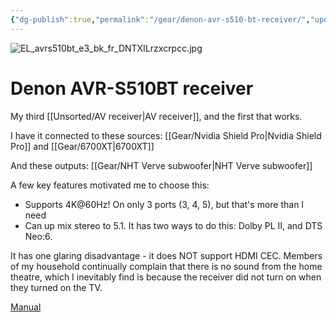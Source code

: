 ```yaml
---
{"dg-publish":true,"permalink":"/gear/denon-avr-s510-bt-receiver/","updated":"2025-09-09T12:16:28.789-07:00"}
---
```


![EL_avrs510bt_e3_bk_fr_DNTXILrzxcrpcc.jpg](/img/user/EL_avrs510bt_e3_bk_fr_DNTXILrzxcrpcc.jpg)
# Denon AVR-S510BT receiver

My third [[Unsorted/AV receiver\|AV receiver]], and the first that works.

I have it connected to these sources: [[Gear/Nvidia Shield Pro\|Nvidia Shield Pro]] and [[Gear/6700XT\|6700XT]]

And these outputs: [[Gear/NHT Verve subwoofer\|NHT Verve subwoofer]]

A few key features motivated me to choose this:
- Supports 4K@60Hz! On only 3 ports (3, 4, 5), but that's more than I need
- Can up mix stereo to 5.1. It has two ways to do this: Dolby PL II, and DTS Neo:6.

It has one glaring disadvantage - it does NOT support HDMI CEC. Members of my household continually complain that there is no sound from the home theatre, which I inevitably find is because the receiver did not turn on when they turned on the TV.

[Manual](https://manuals.denon.com/avrs510bt/na/en/GFNFSYsavbhwwe.php)



